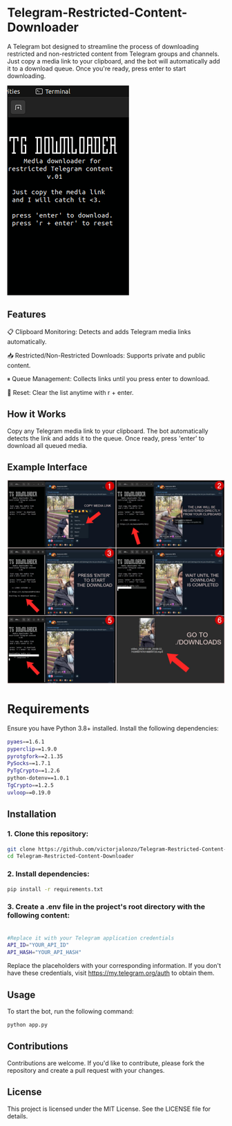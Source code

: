 # Telegram-Restricted-Content-Downloader

A Telegram bot designed to streamline the process of downloading restricted and non-restricted content from Telegram groups and channels. Just copy a media link to your clipboard, and the bot will automatically add it to a download queue. Once you're ready, press enter to start downloading.

![ ](/example/screenshot.png)

## Features

📋 Clipboard Monitoring: Detects and adds Telegram media links automatically.

📥 Restricted/Non-Restricted Downloads: Supports private and public content.

⏸ Queue Management: Collects links until you press enter to download.

🔄 Reset: Clear the list anytime with r + enter.

## How it Works

Copy any Telegram media link to your clipboard.
The bot automatically detects the link and adds it to the queue.
Once ready, press 'enter' to download all queued media.

## Example Interface

![ ](/example/example.png)

# Requirements

Ensure you have Python 3.8+ installed. Install the following dependencies:

```bash
pyaes==1.6.1
pyperclip==1.9.0
pyrotgfork==2.1.35
PySocks==1.7.1
PyTgCrypto==1.2.6
python-dotenv==1.0.1
TgCrypto==1.2.5
uvloop==0.19.0
```

## Installation

### 1. Clone this repository:

```bash
git clone https://github.com/victorjalonzo/Telegram-Restricted-Content-Downloader.git
cd Telegram-Restricted-Content-Downloader
```

### 2. Install dependencies:

```bash
pip install -r requirements.txt
```

### 3. Create a .env file in the project's root directory with the following content:

```bash

#Replace it with your Telegram application credentials
API_ID="YOUR_API_ID"
API_HASH="YOUR_API_HASH"

```
Replace the placeholders with your corresponding information.
If you don't have these credentials, visit https://my.telegram.org/auth to obtain them.

## Usage

To start the bot, run the following command:
```bash
python app.py
```

## Contributions

Contributions are welcome. If you'd like to contribute, please fork the repository and create a pull request with your changes.

## License

This project is licensed under the MIT License. See the LICENSE file for details.